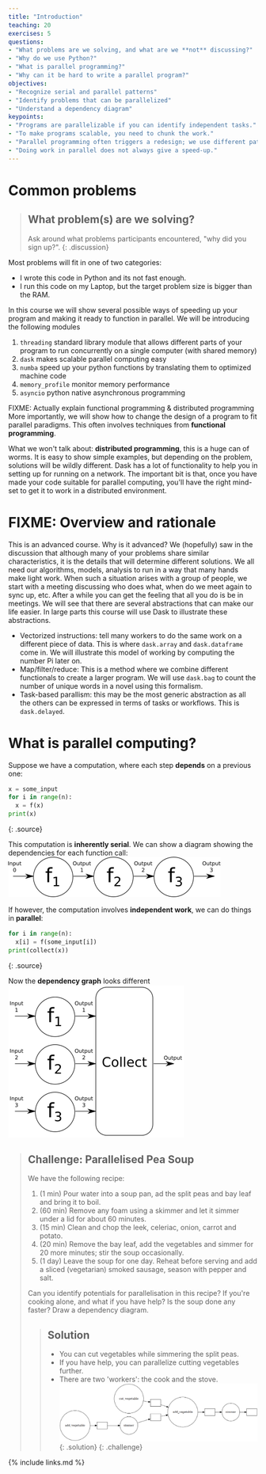 ```yaml
---
title: "Introduction"
teaching: 20
exercises: 5
questions:
- "What problems are we solving, and what are we **not** discussing?"
- "Why do we use Python?"
- "What is parallel programming?"
- "Why can it be hard to write a parallel program?"
objectives:
- "Recognize serial and parallel patterns"
- "Identify problems that can be parallelized"
- "Understand a dependency diagram"
keypoints:
- "Programs are parallelizable if you can identify independent tasks."
- "To make programs scalable, you need to chunk the work."
- "Parallel programming often triggers a redesign; we use different patterns."
- "Doing work in parallel does not always give a speed-up."
---
```


# Common problems

> ## What problem(s) are we solving?
> Ask around what problems participants encountered, "why did you sign up?".
{: .discussion}

Most problems will fit in one of two categories:
- I wrote this code in Python and its not fast enough.
- I run this code on my Laptop, but the target problem size is bigger than the RAM.

In this course we will show several possible ways of speeding up your program and making it ready
to function in parallel. We will be introducing the following modules

1. `threading` standard library module that allows different parts of your program to run concurrently on a single computer (with shared memory)
3. `dask` makes scalable parallel computing easy
4. `numba` speed up your python functions by translating them to optimized machine code
5. `memory_profile` monitor memory performance
6. `asyncio` python native asynchronous programming

FIXME: Actually explain functional programming & distributed programming
More importantly, we will show how to change the design of a program to fit parallel paradigms. This
often involves techniques from **functional programming**.

What we won't talk about: **distributed programming**, this is a huge can of worms. It is easy to
show simple examples, but depending on the problem, solutions will be wildly different. Dask has a
lot of functionality to help you in setting up for running on a network. The important bit is that,
once you have made your code suitable for parallel computing, you'll have the right mind-set to get
it to work in a distributed environment.

# FIXME: Overview and rationale
This is an advanced course. Why is it advanced? We (hopefully) saw in the discussion that although
many of your problems share similar characteristics, it is the details that will determine different
solutions. We all need our algorithms, models, analysis to run in a way that many hands make light
work. When such a situation arises with a group of people, we start with a meeting discussing who
does what, when do we meet again to sync up, etc. After a while you can get the feeling that all you
do is be in meetings. We will see that there are several abstractions that can make our life easier.
In large parts this course will use Dask to illustrate these abstractions.

- Vectorized instructions: tell many workers to do the same work on a different piece of data. This
  is where `dask.array` and `dask.dataframe` come in. We will illustrate this model of working by
computing the number Pi later on.
- Map/filter/reduce: This is a method where we combine different functionals to create a larger
  program. We will use `dask.bag` to count the number of unique words in a novel using this
formalism.
- Task-based parallism: this may be the most generic abstraction as all the others can be expressed
  in terms of tasks or workflows. This is `dask.delayed`.

# What is parallel computing?
Suppose we have a computation, where each step **depends** on a previous one:

~~~python
x = some_input
for i in range(n):
  x = f(x)
print(x)
~~~
{: .source}

This computation is **inherently serial**. We can show a diagram showing the dependencies for each function
call:
![Serial computation](../fig/serial.png)

If however, the computation involves **independent work**, we can do things in **parallel**:

~~~python
for i in range(n):
  x[i] = f(some_input[i])
print(collect(x))
~~~
{: .source}

Now the **dependency graph** looks different
![Parallel computation](../fig/parallel.png)

> ## Challenge: Parallelised Pea Soup
> We have the following recipe:
> 1.  (1 min) Pour water into a soup pan, ad the split peas and bay leaf and bring it to boil.
> 2. (60 min) Remove any foam using a skimmer and let it simmer under a lid for about 60 minutes.
> 3. (15 min) Clean and chop the leek, celeriac, onion, carrot and potato.
> 4. (20 min) Remove the bay leaf, add the vegetables and simmer for 20 more minutes; stir the soup
occasionally.
> 5.  (1 day) Leave the soup for one day. Reheat before serving and add a sliced (vegetarian) smoked
>     sausage, season with pepper and salt.
>
> Can you identify potentials for parallelisation in this recipe? If you're cooking alone, and what
> if you have help? Is the soup done any faster? Draw a dependency diagram.
>
> > ## Solution
> > - You can cut vegetables while simmering the split peas.
> > - If you have help, you can parallelize cutting vegetables further.
> > - There are two 'workers': the cook and the stove.
> > ![dependency diagram](../fig/soup.png)
> {: .solution}
{: .challenge}

{% include links.md %}


